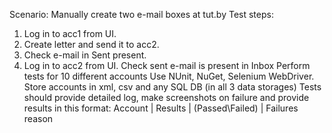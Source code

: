 Scenario:
Manually create two e-mail boxes at tut.by
Test steps:
1.	Log in to acc1 from UI. 
2.	Create letter and send it to acc2.
3.	Check e-mail in Sent present.
4.	Log in to acc2 from UI. Check sent e-mail is present in Inbox
Perform tests for 10 different accounts
Use NUnit, NuGet, Selenium WebDriver.
Store accounts in xml, csv and any SQL DB (in all 3 data storages)
Tests should provide detailed log, make screenshots on failure and provide results in this format:
Account |	Results | (Passed\Failed) |	Failures reason
